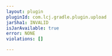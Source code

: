 ```yaml
---
layout: plugin
pluginId: com.lcj.gradle.plugin.upload
jarSha1: INVALID
isJarAvailable: true
error: NONE
violations: []

---
```

